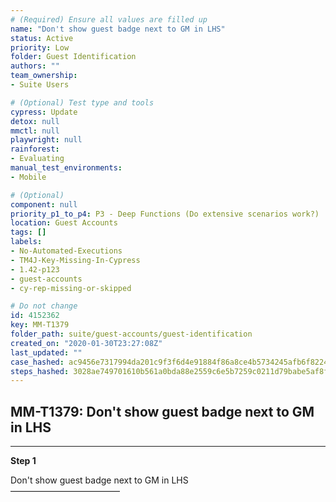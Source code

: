 ```yaml
---
# (Required) Ensure all values are filled up
name: "Don't show guest badge next to GM in LHS"
status: Active
priority: Low
folder: Guest Identification
authors: ""
team_ownership: 
- Suite Users

# (Optional) Test type and tools
cypress: Update
detox: null
mmctl: null
playwright: null
rainforest: 
- Evaluating
manual_test_environments: 
- Mobile

# (Optional)
component: null
priority_p1_to_p4: P3 - Deep Functions (Do extensive scenarios work?)
location: Guest Accounts
tags: []
labels: 
- No-Automated-Executions
- TM4J-Key-Missing-In-Cypress
- 1.42-p123
- guest-accounts
- cy-rep-missing-or-skipped

# Do not change
id: 4152362
key: MM-T1379
folder_path: suite/guest-accounts/guest-identification
created_on: "2020-01-30T23:27:08Z"
last_updated: ""
case_hashed: ac9456e7317994da201c9f3f6d4e91884f86a8ce4b5734245afb6f8224b9106eabf019a053868d3159137224f658e5a9
steps_hashed: 3028ae749701610b561a0bda88e2559c6e5b7259c0211d79babe5af8ffe97b85cf46085fd5264f9815794a00b3f1cf08
---
```


## MM-T1379: Don't show guest badge next to GM in LHS

---

**Step 1**

Don't show guest badge next to GM in LHS\
–––––––––––––––––––––––––
